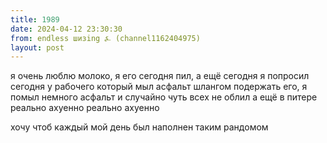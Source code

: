 ```yaml
---
title: 1989
date: 2024-04-12 23:30:30
from: endless шизing ⍼ (channel1162404975)
layout: post
---
```


я очень люблю молоко, я его сегодня пил, а ещё сегодня я попросил сегодня у рабочего который мыл асфальт шлангом подержать его, я помыл немного асфальт и случайно чуть всех не облил
а ещё в питере реально ахуенно реально ахуенно

хочу чтоб каждый мой день был наполнен таким рандомом
